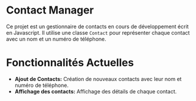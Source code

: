 # Contact Manager
Ce projet est un gestionnaire de contacts en cours de développement écrit en Javascript. Il utilise une classe `Contact` pour représenter chaque contact avec un nom et un numéro de téléphone.

# Fonctionnalités Actuelles
* **Ajout de Contacts:** Création de nouveaux contacts avec leur nom et numéro de téléphone.
* **Affichage des contacts:** Affichage des détails de chaque contact.